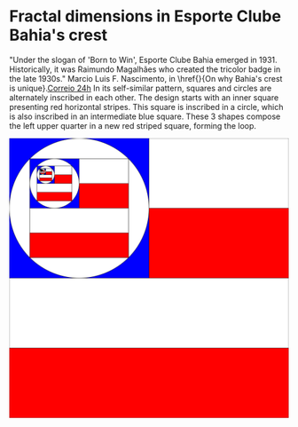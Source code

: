 # Fractal dimensions in Esporte Clube Bahia's crest

"Under the slogan of 'Born to Win', Esporte Clube Bahia emerged in 1931. 
Historically, it was Raimundo Magalhães who created the tricolor badge in the late 1930s." 
Marcio Luis F. Nascimento, in \href{}{On why Bahia's crest is unique}.[Correio 24h](https://www.correio24horas.com.br/noticia/nid/marcio-luis-f-nascimento-por-que-o-escudo-do-bahia-e-unico/)
In its self-similar pattern, squares and circles are alternately inscribed in each other.
The design starts with an inner square presenting red horizontal stripes. 
This square is inscribed in a circle, which is also inscribed in an intermediate blue square. 
These 3 shapes compose the left upper quarter in a new red striped square, forming the loop.  

![](images/ecb_color.png)
